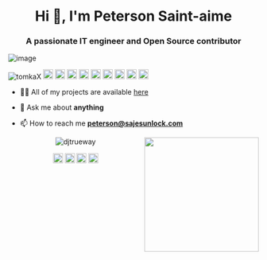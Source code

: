 
<!--
**tomkaX/tomkaX** is a ✨ _special_ ✨ repository because its `README.md` (this file) appears on your GitHub profile.

Here are some ideas to get you started:

- 🔭 I’m currently working on ...
- 🌱 I’m currently learning ...
- 👯 I’m looking to collaborate on ...
- 🤔 I’m looking for help with ...
- 💬 Ask me about ...
- 📫 How to reach me: ...
- 😄 Pronouns: ...
- ⚡ Fun fact: ...
-->


<h1 align="center">Hi 👋, I'm Peterson Saint-aime </h1>
<h3 align="center">A passionate IT engineer and Open Source contributor </h3>

![image](https://github.com/saadeghi/saadeghi/blob/master/dino.gif)

<p align="left">
<img src="https://komarev.com/ghpvc/?username=tomkax" alt="tomkaX" />

 <img src="https://github.com/simple-icons/simple-icons/blob/develop/icons/amazonaws.svg" alt="aws"  width="20" height="20" /> 
  <img src="https://img.icons8.com/color/48/000000/git.png" alt="git" width="20" height="20"/> 
  <img src="https://img.icons8.com/color/48/000000/react-native.png" alt="react" width="20" height="20"/> 
  <img src="https://img.icons8.com/color/48/000000/java-coffee-cup-logo.png" alt="java" width="20" height="20"/>
  <img src="https://github.com/simple-icons/simple-icons/blob/develop/icons/apacheflink.svg" alt="flinks" width="20" height="20"/> 
  <img src="https://img.icons8.com/ultraviolet/40/000000/xbox-r.png" alt="R" width="20" height="20"/> 
  <img src="https://img.icons8.com/color/48/000000/intellij-idea.png" alt="II" width="20" height="20"/> 
  <img src="https://img.icons8.com/color/48/000000/nodejs.png" alt="nodejs" width="20" height="20"/> 
  <img src="https://img.icons8.com/color/48/000000/python.png" alt="python" width="20" height="20"/></p>

- 👨‍💻 All of my projects are available  [here](https://github.com/djtrueway?tab=repositories)

- 💬 Ask me about **anything**

- 📫 How to reach me **peterson@sajesunlock.com**



<p align="center"> 
  <img src="https://github-readme-stats.vercel.app/api?username=djtrueway&show_icons=true" alt="djtrueway" />
  <img  align="right" src="https://github.com/tomkaX/tomkaX/blob/master/gifs/3aM.gif" width="230">
 </p>

<p align="center">
<a href="https://www.linkedin.com/in/saintaimepeterson/" target="blank"><img align="center" src="https://cdn.jsdelivr.net/npm/simple-icons@3.0.1/icons/linkedin.svg" alt="https://www.linkedin.com/in/saintaimepeterson/" height="20" width="20" /></a>
  <a href="https://www.facebook.com/trueway166" target="blank"><img align="center" src="https://cdn.jsdelivr.net/npm/simple-icons@3.0.1/icons/facebook.svg" alt="https://www.facebook.com/trueway166" height="20" width="20" /></a>
  <a href="https://www.instagram.com/djtrueway/" target="blank"><img align="center" src="https://cdn.jsdelivr.net/npm/simple-icons@3.0.1/icons/instagram.svg" alt="https://www.instagram.com/djtrueway/" height="20" width="20" /></a>
 <a href="https://twitter.com/djtrueway" target="blank"><img align="center" src="https://cdn.jsdelivr.net/npm/simple-icons@3.0.1/icons/twitter.svg" alt="https://twitter.com/djtrueway" height="20" width="20" /></a>

</p>

